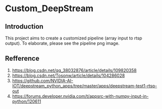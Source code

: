 # Custom_DeepStream
## Introduction
This project aims to create a customized pipeline (array input to rtsp output).
To elaborate, please see the pipeline png image.
## Refference
1. https://blog.csdn.net/qq_38032876/article/details/109820358
2. https://blog.csdn.net/Tosonw/article/details/104286028
3. https://github.com/NVIDIA-AI-IOT/deepstream_python_apps/tree/master/apps/deepstream-test1-rtsp-out
4. https://forums.developer.nvidia.com/t/appsrc-with-numpy-input-in-python/120611





